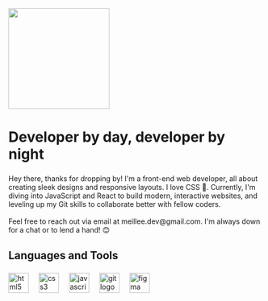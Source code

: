 <div align="left">
  <img height="200" src="https://media.giphy.com/media/v1.Y2lkPTc5MGI3NjExczJ3ejNvZDhyMDN3NGFvcDl3NDlmdmZseDZjbXZvaDAzeGs4ZDJzdyZlcD12MV9pbnRlcm5hbF9naWZfYnlfaWQmY3Q9Zw/4zc7ckC7GQVSUenBmy/giphy.gif"  />
</div>

###

<h1 align="left">Developer by day, developer by night</h1>

###

<p align="left">Hey there, thanks for dropping by! I'm a front-end web developer, all about creating sleek designs and responsive layouts. I love CSS 💖. Currently, I'm diving into JavaScript and React to build modern, interactive websites, and leveling up my Git skills to collaborate better with fellow coders.<br><br>Feel free to reach out via email at meillee.dev@gmail.com. I'm always down for a chat or to lend a hand! 😊</p>

###

<h2 align="left">Languages and Tools</h2>

###

<div align="left">
  <img src="https://cdn.jsdelivr.net/gh/devicons/devicon/icons/html5/html5-original.svg" height="40" alt="html5 logo"  />
  <img width="12" />
  <img src="https://cdn.jsdelivr.net/gh/devicons/devicon/icons/css3/css3-original.svg" height="40" alt="css3 logo"  />
  <img width="12" />
  <img src="https://cdn.jsdelivr.net/gh/devicons/devicon/icons/javascript/javascript-original.svg" height="40" alt="javascript logo"  />
  <img width="12" />
  <img src="https://cdn.jsdelivr.net/gh/devicons/devicon/icons/git/git-original.svg" height="40" alt="git logo"  />
  <img width="12" />
  <img src="https://cdn.jsdelivr.net/gh/devicons/devicon/icons/figma/figma-original.svg" height="40" alt="figma logo"  />
</div>

###
<!---
meillee/meillee is a ✨ special ✨ repository because its `README.md` (this file) appears on your GitHub profile.
You can click the Preview link to take a look at your changes.
--->
